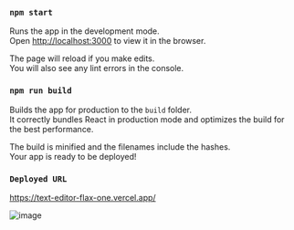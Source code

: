 ### `npm start`

Runs the app in the development mode.\
Open [http://localhost:3000](http://localhost:3000) to view it in the browser.

The page will reload if you make edits.\
You will also see any lint errors in the console.
### `npm run build`

Builds the app for production to the `build` folder.\
It correctly bundles React in production mode and optimizes the build for the best performance.

The build is minified and the filenames include the hashes.\
Your app is ready to be deployed!

### `Deployed URL`

https://text-editor-flax-one.vercel.app/

![image](https://github.com/user-attachments/assets/497716be-48c4-477d-9b4a-add0e28fa11d)

